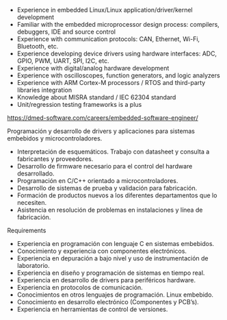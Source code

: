 
- Experience in embedded Linux/Linux application/driver/kernel development
- Familiar with the embedded microprocessor design process: compilers, debuggers, IDE and source control
- Experience with communication protocols: CAN, Ethernet, Wi-Fi, Bluetooth, etc.
- Experience developing device drivers using hardware interfaces: ADC, GPIO, PWM, UART, SPI, I2C, etc.
- Experience with digital/analog hardware development
- Experience with oscilloscopes, function generators, and logic analyzers
- Experience with ARM Cortex-M processors / RTOS and third-party libraries integration
- Knowledge about MISRA standard / IEC 62304 standard
- Unit/regression testing frameworks is a plus

https://dmed-software.com/careers/embedded-software-engineer/

Programación y desarrollo de drivers y aplicaciones para sistemas embebidos y microcontroladores.

- Interpretación de esquemáticos. Trabajo con datasheet y consulta a fabricantes y proveedores.  
- Desarrollo de firmware necesario para el control del hardware desarrollado. 
- Programación en C/C++ orientado a microcontroladores. 
- Desarrollo de sistemas de prueba y validación para fabricación. 
- Formación de productos nuevos a los diferentes departamentos que lo necesiten. 
- Asistencia en resolución de problemas en instalaciones y línea de fabricación. 

Requirements  
- Experiencia en programación con lenguaje C en sistemas embebidos. 
- Conocimiento y experiencia con componentes electrónicos. 
- Experiencia en depuración a bajo nivel y uso de instrumentación de laboratorio. 
- Experiencia en diseño y programación de sistemas en tiempo real. 
- Experiencia en desarrollo de drivers para periféricos hardware. 
- Experiencia en protocolos de comunicación. 
- Conocimientos en otros lenguajes de programación. Linux embebido. 
- Conocimiento en desarrollo electrónico (Componentes y PCB’s). 
- Experiencia en herramientas de control de versiones. 
